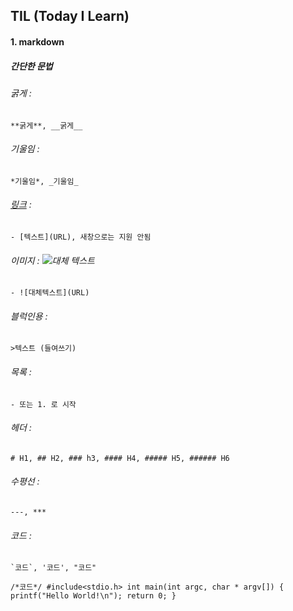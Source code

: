 ## TIL (Today I Learn)

#### 1. markdown 
##### 간단한 문법
###### 굵게 : 
    **굵게**, __굵게__
###### 기울임 : 
    *기울임*, _기울임_
###### [링크](http://googole.com/) : 
    - [텍스트](URL), 새창으로는 지원 안됨 
###### 이미지 : ![대체 텍스트](http://www.remotesensing.gov.my/portalarsm/images/tab/G_is_For_Google_New_Logo_Thumb.png)
    - ![대체텍스트](URL)
###### 블럭인용 : 
    >텍스트 (들여쓰기)
###### 목록 : 
    - 또는 1. 로 시작
###### 헤더 : 
    # H1, ## H2, ### h3, #### H4, ##### H5, ###### H6
###### 수평선 : 
    ---, ***
###### 코드 : 
    `코드`, '코드', "코드"

`
/*코드*/
#include<stdio.h>
int main(int argc, char * argv[])
{
  printf("Hello World!\n");
  return 0;
} 
`